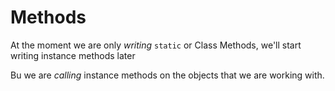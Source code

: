 # Methods

At the moment we are only _writing_ ``static`` or Class Methods, we'll start writing instance methods later

Bu we are _calling_ instance methods on the objects that we are working with.

